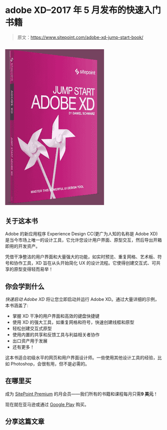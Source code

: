 # adobe XD–2017 年 5 月发布的快速入门书籍

> 原文：<https://www.sitepoint.com/adobe-xd-jump-start-book/>

## ![Adobe XD - Jump Start Book](img/a457632a29494eff60fd5ed1aadab4f2.png)

## 关于这本书

Adobe 的新应用程序 Experience Design CC(更广为人知的名称是 Adobe XD)是当今市场上唯一的设计工具，它允许您设计用户界面、原型交互，然后导出开箱即用的开发资产。

凭借干净整洁的用户界面和大量强大的功能，如实时预览、重复网格、艺术板、符号和协作工具，XD 旨在从头开始简化 UX 的设计流程。它使得创建交互式、可共享的原型变得轻而易举！

## 你会学到什么

*快速启动 Adobe XD* 将让您立即启动并运行 Adobe XD。通过大量详细的示例，本书涵盖了:

*   掌握 XD 干净的用户界面和高效的键盘快捷键
*   使用 XD 的强大工具，如重复网格和符号，快速创建线框和原型
*   轻松创建交互式原型
*   使用内置的共享和反馈工具与利益相关者协作
*   出口资产用于发展
*   还有更多！

这本书适合初级水平的网页和用户界面设计师。一些使用其他设计工具的经验，比如 Photoshop，会很有用，但不是必需的。

## **在哪里买**

成为 [SitePoint Premium](https://www.sitepoint.com/premium/books/jump-start-adobe-xd) 的月会员——我们所有的书籍和课程每月只需**9 美元**！

现在就在亚马逊或通过 [Google Play](https://play.google.com/store/books/details/Jump_Start_Adobe_XD?id=KF8nDwAAQBAJ&hl=en_US) 购买。

## 分享这篇文章